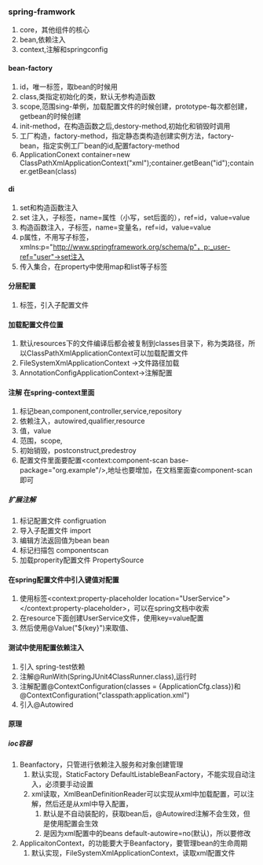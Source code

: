 ### spring-framwork
1. core，其他组件的核心
2. bean,依赖注入
3. context,注解和springconfig
#### bean-factory
1. id，唯一标签，取bean的时候用
2. class,类指定初始化的类，默认无参构造函数
3. scope,范围sing-单例，加载配置文件的时候创建，prototype-每次都创建，getbean的时候创建
4. init-method，在构造函数之后,destory-method,初始化和销毁时调用
5. 工厂构造，factory-method，指定静态类构造创建实例方法，factory-bean，指定实例工厂bean的id,配置factory-method
6. ApplicationConext container=new ClassPathXmlApplicationContext("xml");container.getBean("id");container.getBean(class)
#### di
1. set和构造函数注入
2. set 注入，<property>子标签，name=属性（小写，set后面的），ref=id，value=value
3. 构造函数注入，<constructor-arg>子标签，name=变量名，ref=id，value=value
4. p属性，不用写<property>子标签，xmlns:p="http://www.springframework.org/schema/p"，p:_user-ref="user"->set注入
5. 传入集合，在property中使用map和list等子标签
#### 分层配置
1. <import>标签，引入子配置文件
#### 加载配置文件位置
1. 默认resources下的文件编译后都会被复制到classes目录下，称为类路径，所以ClassPathXmlApplicationContext可以加载配置文件
2. FileSystemXmlApplicationContext ->文件路径加载
3. AnnotationConfigApplicationContext->注解配置
#### 注解 在spring-context里面
1. 标记bean,component,controller,service,repository
2. 依赖注入，autowired,qualifier,resource
3. 值，value
4. 范围，scope,
5. 初始销毁，postconstruct,predestroy
6. 配置文件里面要配置<context:component-scan base-package="org.example"/>,地址也要增加，在文档里面查component-scan即可
##### 扩展注解
1. 标记配置文件 configruation
2. 导入子配置文件 import
3. 编辑方法返回值为bean  bean
4. 标记扫描包 componentscan
5. 加载properity配置文件 PropertySource 
#### 在spring配置文件中引入键值对配置
1. 使用标签<context:property-placeholder location="UserService"></context:property-placeholder>，可以在spring文档中收索
2. 在resource下面创建UserService文件，使用key=value配置
3. 然后使用@Value("${key}")来取值、
#### 测试中使用配置依赖注入
1. 引入 spring-test依赖
2. 注解@RunWith(SpringJUnit4ClassRunner.class),运行时
3. 注解配置@ContextConfiguration(classes = {ApplicationCfg.class})和@ContextConfiguration("classpath:application.xml")
4. 引入@Autowired
#### 原理
##### ioc容器
1. Beanfactory，只管进行依赖注入服务和对象创建管理
   1. 默认实现，StaticFactory DefaultListableBeanFactory，不能实现自动注入，必须要手动设置
   2. xml读取，XmlBeanDefinitionReader可以实现从xml中加载配置，可以注解，然后还是从xml中导入配置，
      1. 默认是不自动装配的，获取bean后，@Autowired注解不会生效，但是使用<bean>配置会生效
      2. 是因为xml配置中的beans default-autowire=no(默认)，所以要修改
2. ApplicaitonContext，的功能要大于Beanfactory，要管理bean的生命周期
   1. 默认实现，FileSystemXmlApplicationContext，读取xml配置文件